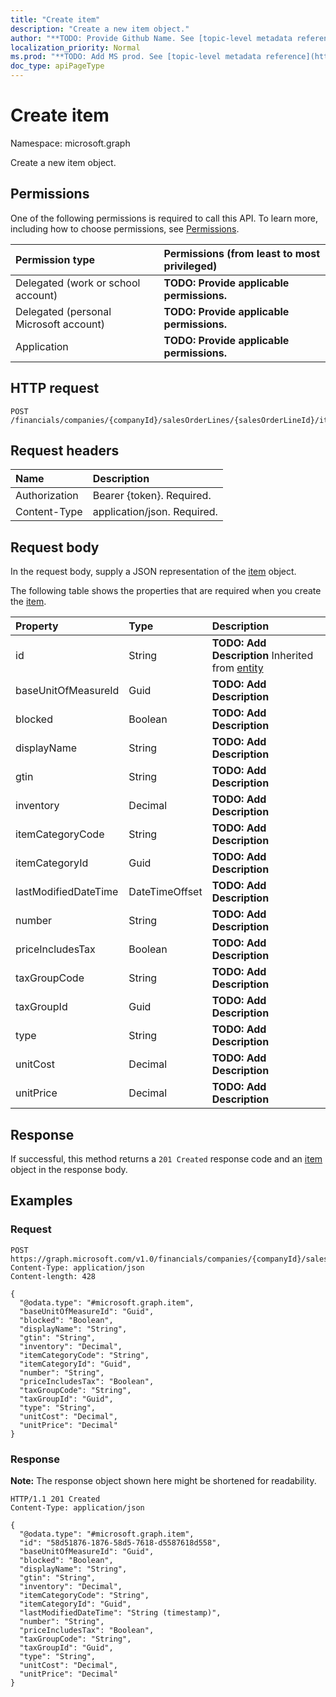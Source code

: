 ```yaml
---
title: "Create item"
description: "Create a new item object."
author: "**TODO: Provide Github Name. See [topic-level metadata reference](https://msgo.azurewebsites.net/add/document/guidelines/metadata.html#topic-level-metadata)**"
localization_priority: Normal
ms.prod: "**TODO: Add MS prod. See [topic-level metadata reference](https://msgo.azurewebsites.net/add/document/guidelines/metadata.html#topic-level-metadata)**"
doc_type: apiPageType
---
```


# Create item
Namespace: microsoft.graph



Create a new item object.

## Permissions
One of the following permissions is required to call this API. To learn more, including how to choose permissions, see [Permissions](/graph/permissions-reference).

|Permission type|Permissions (from least to most privileged)|
|:---|:---|
|Delegated (work or school account)|**TODO: Provide applicable permissions.**|
|Delegated (personal Microsoft account)|**TODO: Provide applicable permissions.**|
|Application|**TODO: Provide applicable permissions.**|

## HTTP request

<!-- {
  "blockType": "ignored"
}
-->
``` http
POST /financials/companies/{companyId}/salesOrderLines/{salesOrderLineId}/item
```

## Request headers
|Name|Description|
|:---|:---|
|Authorization|Bearer {token}. Required.|
|Content-Type|application/json. Required.|

## Request body
In the request body, supply a JSON representation of the [item](../resources/item.md) object.

The following table shows the properties that are required when you create the [item](../resources/item.md).

|Property|Type|Description|
|:---|:---|:---|
|id|String|**TODO: Add Description** Inherited from [entity](../resources/entity.md)|
|baseUnitOfMeasureId|Guid|**TODO: Add Description**|
|blocked|Boolean|**TODO: Add Description**|
|displayName|String|**TODO: Add Description**|
|gtin|String|**TODO: Add Description**|
|inventory|Decimal|**TODO: Add Description**|
|itemCategoryCode|String|**TODO: Add Description**|
|itemCategoryId|Guid|**TODO: Add Description**|
|lastModifiedDateTime|DateTimeOffset|**TODO: Add Description**|
|number|String|**TODO: Add Description**|
|priceIncludesTax|Boolean|**TODO: Add Description**|
|taxGroupCode|String|**TODO: Add Description**|
|taxGroupId|Guid|**TODO: Add Description**|
|type|String|**TODO: Add Description**|
|unitCost|Decimal|**TODO: Add Description**|
|unitPrice|Decimal|**TODO: Add Description**|



## Response

If successful, this method returns a `201 Created` response code and an [item](../resources/item.md) object in the response body.

## Examples

### Request
<!-- {
  "blockType": "request",
  "name": "create_item_from_"
}
-->
``` http
POST https://graph.microsoft.com/v1.0/financials/companies/{companyId}/salesOrderLines/{salesOrderLineId}/item
Content-Type: application/json
Content-length: 428

{
  "@odata.type": "#microsoft.graph.item",
  "baseUnitOfMeasureId": "Guid",
  "blocked": "Boolean",
  "displayName": "String",
  "gtin": "String",
  "inventory": "Decimal",
  "itemCategoryCode": "String",
  "itemCategoryId": "Guid",
  "number": "String",
  "priceIncludesTax": "Boolean",
  "taxGroupCode": "String",
  "taxGroupId": "Guid",
  "type": "String",
  "unitCost": "Decimal",
  "unitPrice": "Decimal"
}
```


### Response
**Note:** The response object shown here might be shortened for readability.
<!-- {
  "blockType": "response",
  "truncated": true,
  "@odata.type": "microsoft.graph.item"
}
-->
``` http
HTTP/1.1 201 Created
Content-Type: application/json

{
  "@odata.type": "#microsoft.graph.item",
  "id": "58d51876-1876-58d5-7618-d5587618d558",
  "baseUnitOfMeasureId": "Guid",
  "blocked": "Boolean",
  "displayName": "String",
  "gtin": "String",
  "inventory": "Decimal",
  "itemCategoryCode": "String",
  "itemCategoryId": "Guid",
  "lastModifiedDateTime": "String (timestamp)",
  "number": "String",
  "priceIncludesTax": "Boolean",
  "taxGroupCode": "String",
  "taxGroupId": "Guid",
  "type": "String",
  "unitCost": "Decimal",
  "unitPrice": "Decimal"
}
```

